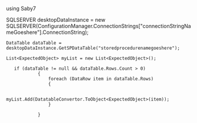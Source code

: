 using Saby7

SQLSERVER desktopDataInstance = new SQLSERVER(ConfigurationManager.ConnectionStrings["connectionStringNameGoeshere"].ConnectionString);

    DataTable dataTable = desktopDataInstance.GetSPDataTable("storedprocedurenamegoeshere");

    List<ExpectedObject> myList = new List<ExpectedObject>();
	
       if (dataTable != null && dataTable.Rows.Count > 0)
                {
                    foreach (DataRow item in dataTable.Rows)
                    {

                        myList.Add(DatatableConvertor.ToObject<ExpectedObject>(item));
                    }

                }


